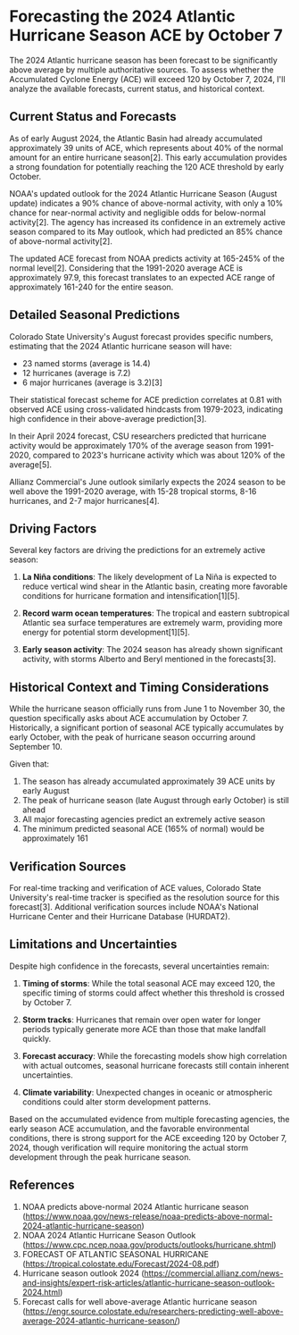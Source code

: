 # Forecasting the 2024 Atlantic Hurricane Season ACE by October 7

The 2024 Atlantic hurricane season has been forecast to be significantly above average by multiple authoritative sources. To assess whether the Accumulated Cyclone Energy (ACE) will exceed 120 by October 7, 2024, I'll analyze the available forecasts, current status, and historical context.

## Current Status and Forecasts

As of early August 2024, the Atlantic Basin had already accumulated approximately 39 units of ACE, which represents about 40% of the normal amount for an entire hurricane season[2]. This early accumulation provides a strong foundation for potentially reaching the 120 ACE threshold by early October.

NOAA's updated outlook for the 2024 Atlantic Hurricane Season (August update) indicates a 90% chance of above-normal activity, with only a 10% chance for near-normal activity and negligible odds for below-normal activity[2]. The agency has increased its confidence in an extremely active season compared to its May outlook, which had predicted an 85% chance of above-normal activity[2].

The updated ACE forecast from NOAA predicts activity at 165-245% of the normal level[2]. Considering that the 1991-2020 average ACE is approximately 97.9, this forecast translates to an expected ACE range of approximately 161-240 for the entire season.

## Detailed Seasonal Predictions

Colorado State University's August forecast provides specific numbers, estimating that the 2024 Atlantic hurricane season will have:
- 23 named storms (average is 14.4)
- 12 hurricanes (average is 7.2)
- 6 major hurricanes (average is 3.2)[3]

Their statistical forecast scheme for ACE prediction correlates at 0.81 with observed ACE using cross-validated hindcasts from 1979-2023, indicating high confidence in their above-average prediction[3].

In their April 2024 forecast, CSU researchers predicted that hurricane activity would be approximately 170% of the average season from 1991-2020, compared to 2023's hurricane activity which was about 120% of the average[5].

Allianz Commercial's June outlook similarly expects the 2024 season to be well above the 1991-2020 average, with 15-28 tropical storms, 8-16 hurricanes, and 2-7 major hurricanes[4].

## Driving Factors

Several key factors are driving the predictions for an extremely active season:

1. **La Niña conditions**: The likely development of La Niña is expected to reduce vertical wind shear in the Atlantic basin, creating more favorable conditions for hurricane formation and intensification[1][5].

2. **Record warm ocean temperatures**: The tropical and eastern subtropical Atlantic sea surface temperatures are extremely warm, providing more energy for potential storm development[1][5].

3. **Early season activity**: The 2024 season has already shown significant activity, with storms Alberto and Beryl mentioned in the forecasts[3].

## Historical Context and Timing Considerations

While the hurricane season officially runs from June 1 to November 30, the question specifically asks about ACE accumulation by October 7. Historically, a significant portion of seasonal ACE typically accumulates by early October, with the peak of hurricane season occurring around September 10.

Given that:
1. The season has already accumulated approximately 39 ACE units by early August
2. The peak of hurricane season (late August through early October) is still ahead
3. All major forecasting agencies predict an extremely active season
4. The minimum predicted seasonal ACE (165% of normal) would be approximately 161

## Verification Sources

For real-time tracking and verification of ACE values, Colorado State University's real-time tracker is specified as the resolution source for this forecast[3]. Additional verification sources include NOAA's National Hurricane Center and their Hurricane Database (HURDAT2).

## Limitations and Uncertainties

Despite high confidence in the forecasts, several uncertainties remain:

1. **Timing of storms**: While the total seasonal ACE may exceed 120, the specific timing of storms could affect whether this threshold is crossed by October 7.

2. **Storm tracks**: Hurricanes that remain over open water for longer periods typically generate more ACE than those that make landfall quickly.

3. **Forecast accuracy**: While the forecasting models show high correlation with actual outcomes, seasonal hurricane forecasts still contain inherent uncertainties.

4. **Climate variability**: Unexpected changes in oceanic or atmospheric conditions could alter storm development patterns.

Based on the accumulated evidence from multiple forecasting agencies, the early season ACE accumulation, and the favorable environmental conditions, there is strong support for the ACE exceeding 120 by October 7, 2024, though verification will require monitoring the actual storm development through the peak hurricane season.

## References

1. NOAA predicts above-normal 2024 Atlantic hurricane season (https://www.noaa.gov/news-release/noaa-predicts-above-normal-2024-atlantic-hurricane-season)
2. NOAA 2024 Atlantic Hurricane Season Outlook (https://www.cpc.ncep.noaa.gov/products/outlooks/hurricane.shtml)
3. FORECAST OF ATLANTIC SEASONAL HURRICANE (https://tropical.colostate.edu/Forecast/2024-08.pdf)
4. Hurricane season outlook 2024 (https://commercial.allianz.com/news-and-insights/expert-risk-articles/atlantic-hurricane-season-outlook-2024.html)
5. Forecast calls for well above-average Atlantic hurricane season (https://engr.source.colostate.edu/researchers-predicting-well-above-average-2024-atlantic-hurricane-season/)